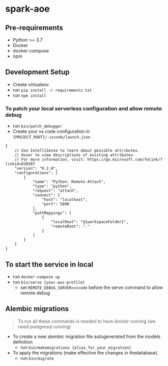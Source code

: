 # spark-aoe

## Pre-requirements
- Python >= 3.7
- Docker
- docker-compose
- npm

## Development Setup
- Create virtualenv
- run `pip install -r requirements.txt`
- run `npm install`

### To patch your local serverless configuration and allow remote debug
- run `bin/patch_debugger`
- Create your vs code configuration in `{PROJECT_ROOT}/.vscode/launch.json`
```
{
    // Use IntelliSense to learn about possible attributes.
    // Hover to view descriptions of existing attributes.
    // For more information, visit: https://go.microsoft.com/fwlink/?linkid=830387
    "version": "0.2.0",
    "configurations": [
        {
            "name": "Python: Remote Attach",
            "type": "python",
            "request": "attach",
            "connect": {
                "host": "localhost",
                "port": 5890
            },
            "pathMappings": [
                {
                    "localRoot": "${workspaceFolder}",
                    "remoteRoot": "."
                }
            ]
        }
    ]
}
```


## To start the service in local
- run `docker-compose up`
- run `bin/serve {your-aws-profile}`
    - set `REMOTE_DEBUG_SERVER=vscode` before the serve command to allow remote debug

## Alembic migrations
> To run all these commands is needed to have docker running (we need postgresql running)

- To create a new alembic migration file autogenerated from the models definition
    - run `bin/makemigrations {alias_for_your_migration}`
- To apply the migrations (make effective the changes in thedatabase).
    - run `bin/migrate`

